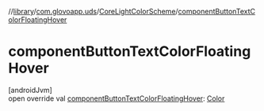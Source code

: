 //[library](../../../index.md)/[com.glovoapp.uds](../index.md)/[CoreLightColorScheme](index.md)/[componentButtonTextColorFloatingHover](component-button-text-color-floating-hover.md)

# componentButtonTextColorFloatingHover

[androidJvm]\
open override val [componentButtonTextColorFloatingHover](component-button-text-color-floating-hover.md): [Color](https://developer.android.com/reference/kotlin/androidx/compose/ui/graphics/Color.html)
